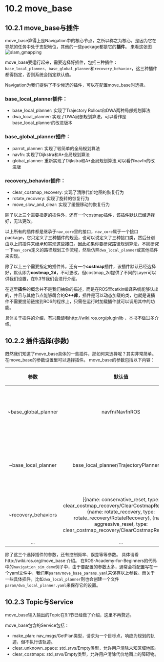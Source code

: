 # 10.2 move_base

## 10.2.1 move_base与插件

move_base算得上是Navigation中的核心节点，之所以称之为核心，是因为它在导航的任务中处于支配地位，其他的一些package都是它的**插件**。
来看这张图
![slam_gmapping](../pics/move_base.jpg)

move_base要运行起来，需要选择好插件，包括三种插件：`base_local_planner`、`base_global_planner`和`recovery_behavior`，这三种插件都得指定，否则系统会指定默认值。

Navigation为我们提供了不少候选的插件，可以在配置move_base时选择。
### base_local_planner插件：
* base_local_planner: 实现了Trajectory Rollout和DWA两种局部规划算法
* dwa_local_planner: 实现了DWA局部规划算法，可以看作是base_local_planner的改进版本

### base_global_planner插件：
* parrot_planner: 实现了较简单的全局规划算法
* navfn: 实现了Dijkstra和A*全局规划算法
* global_planner: 重新实现了Dijkstra和A*全局规划算法,可以看作navfn的改进版

### recovery_behavior插件：
* clear_costmap_recovery: 实现了清除代价地图的恢复行为
* rotate_recovery: 实现了旋转的恢复行为
* move_slow_and_clear: 实现了缓慢移动的恢复行为

除了以上三个需要指定的插件外，还有一个costmap插件，该插件默认已经选择好，无法更改。

以上所有的插件都是继承于`nav_core`里的接口，`nav_core`属于一个接口package，它只定义了三种插件的规范，也可以说定义了三种接口类，然后分别由以上的插件来继承和实现这些接口。因此如果你要研究路径规划算法，不妨研究一下`nav_core`定义的路径规划工作流程，然后仿照`dwa_local_planner`或其他插件来实现。

除了以上三个需要指定的插件外，还有一个**costmap**插件，该插件默认已经选择好，默认即为**costmap_2d**，不可更改，但costmap_2d提供了不同的Layer可以供我们设置，在9.3节我们会进行介绍。

在这里**插件**的概念并不是我们抽象的描述，而是在ROS里catkin编译系统能够认出的，并且与其他节点能够耦合的**C++库**，插件是可以动态加载的类，也就是说插件不需要提前链接到ROS的程序上，只需在运行时加载插件就可以调用其中的功能。

具体关于插件的介绍，有兴趣请看http://wiki.ros.org/pluginlib ，本书不做过多介绍。

## 10.2.2 插件选择(参数)

既然我们知道了move_base具体的一些插件，那如何来选择呢？其实非常简单。在move_base的参数设置里可以选择插件。
move_base的参数包括以下内容：

| 参数 | 默认值 | 功能 |
| :---: | :---: | :---: |
| ~base_global_planner | navfn/NavfnROS | 设置全局规划器 |
| ~base_local_planner | base_local_planner/TrajectoryPlannerROS| 设置局部规划器 |
| ~recovery_behaviors |  [{name: conservative_reset, type: clear_costmap_recovery/ClearCostmapRecovery}, {name: rotate_recovery, type: rotate_recovery/RotateRecovery}, {name: aggressive_reset, type: clear_costmap_recovery/ClearCostmapRecovery}]  | 设置恢复行为|
|... | ... | ... |
除了这三个选择插件的参数，还有控制频率、误差等等参数。
具体请看http://wiki.ros.org/move_base 介绍。
在ROS-Academy-for-Beginners的代码中的`navigation_sim_demo`例子中，由于要配置的参数太多，通常会将配置写在一个yaml文件中，我们用`param/move_base_params.yaml`来保存以上参数。而关于一些具体插件，比如`dwa_local_planner`则也会创建一个文件`param/dwa_local_planner.yaml`来保存它的设置。

## 10.2.3 Topic与Service

move_base输入输出的Topic在9.1节已经做了介绍，这里不再赘述。

move_base包含的Service包括：
* make_plan: nav_msgs/GetPlan类型，请求为一个目标点，响应为规划的轨迹，但不执行该轨迹。
* clear_unknown_space: std_srvs/Empty类型，允许用户清除未知区域地图。
* clear_costmaps: std_srvs/Empty类型，允许用户清除代价地图上的障碍物。



